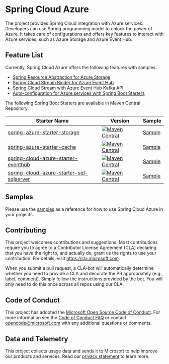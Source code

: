 # Spring Cloud Azure

The project provides Spring Cloud integration with Azure services. Developers can use Spring programming model to unlock the power of Azure. It takes care of configurations and offers key features to interact with Azure services, such as Azure Storage and Azure Event Hub. 

## Feature List 

Currently, Spring Cloud Azure offers the following features with samples.  

- [Spring Resource Abstraction for Azure Storage](spring-cloud-azure-storage/) 
- [Spring Cloud Stream Binder for Azure Event Hub](spring-cloud-azure-eventhub-stream-binder/)
- [Spring Cloud Stream with Azure Event Hub Kafka API](spring-cloud-azure-samples/spring-cloud-stream-eventhub-kafka-sample/)
- [Auto-configuration for Azure services with Spring Boot Starters](spring-cloud-azure-starters/)

The following Spring Boot Starters are available in Maven Central Repository. 

Starter Name | Version | Sample
---|---|---
[spring-azure-starter-storage](spring-cloud-azure-starters/spring-azure-starter-storage/) | [![Maven Central](https://img.shields.io/maven-central/v/com.microsoft.azure/spring-cloud-azure-starter-storage.svg)](https://search.maven.org/#search%7Cga%7C1%7Ca%3A%22spring-azure-starter-storage%22) | [Sample](spring-cloud-azure-samples/spring-cloud-azure-storage-sample)
[spring-azure-starter-cache](spring-cloud-azure-starters/spring-azure-starter-cache/) | [![Maven Central](https://img.shields.io/maven-central/v/com.microsoft.azure/spring-cloud-azure-starter-cache.svg)](https://search.maven.org/#search%7Cga%7C1%7Ca%3A%22spring-cloud-azure-starter-cache%22) | [Sample](spring-cloud-azure-samples/spring-cloud-azure-cache-sample)
[spring-cloud-azure-starter-eventhub](spring-cloud-azure-starters/spring-cloud-azure-starter-eventhub/) | [![Maven Central](https://img.shields.io/maven-central/v/com.microsoft.azure/spring-cloud-azure-starter-eventhub.svg)](https://search.maven.org/#search%7Cga%7C1%7Ca%3A%22spring-cloud-azure-starter-eventhub%22) | [Sample](spring-cloud-azure-samples/spring-cloud-azure-eventhub-binder-sample)
[spring-cloud-azure-starter-sql-sqlserver](spring-cloud-azure-starters/spring-cloud-azure-starter-sql-sqlserver/) | [![Maven Central](https://img.shields.io/maven-central/v/com.microsoft.azure/spring-cloud-azure-starter-sql-sqlserver.svg)](https://search.maven.org/#search%7Cga%7C1%7Ca%3A%22spring-cloud-azure-starter-sql-sqlserver%22) | [Sample](spring-cloud-azure-samples/spring-cloud-azure-sql-sample)

## Samples 

Please use the [samples](spring-cloud-azure-samples/) as a reference for how to use Spring Cloud Azure in your projects. 

## Contributing

This project welcomes contributions and suggestions.  Most contributions require you to agree to a
Contributor License Agreement (CLA) declaring that you have the right to, and actually do, grant us
the rights to use your contribution. For details, visit https://cla.microsoft.com.

When you submit a pull request, a CLA-bot will automatically determine whether you need to provide
a CLA and decorate the PR appropriately (e.g., label, comment). Simply follow the instructions
provided by the bot. You will only need to do this once across all repos using our CLA.

## Code of Conduct 

This project has adopted the [Microsoft Open Source Code of Conduct](https://opensource.microsoft.com/codeofconduct/). For more information see the [Code of Conduct FAQ](https://opensource.microsoft.com/codeofconduct/faq/) or contact [opencode@microsoft.com](mailto:opencode@microsoft.com) with any additional questions or comments.


## Data and Telemetry 

This project collects usage data and sends it to Microsoft to help improve our products and services. Read our [privacy statement](https://privacy.microsoft.com/en-us/privacystatement) to learn more.
